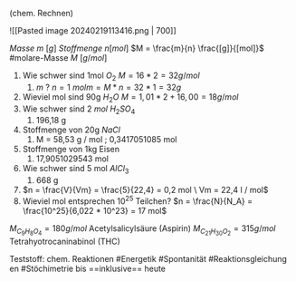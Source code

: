 (chem. Rechnen)

![[Pasted image 20240219113416.png | 700]]

$Masse \ m \ [g]$
$Stoffmenge \ n [mol]$
$M = \frac{m}{n} \frac{[g]}{[mol]}$
#molare-Masse $M \ [g/mol]$

1) Wie schwer sind 1mol $O_2 \ M = 16*2 = 32 g/mol$
	1) $m \ ? \ n=1 \ mol m= M*n= 32*1 = 32g$
2) Wieviel mol sind 90g $H_2O \  M = 1,01 * 2 + 16,00 = 18g / mol$
3) Wie schwer sind $2 \ mol \ H_2 SO_4$
	1) 196,18 g
5) Stoffmenge von 20g $NaCl$
	1)  M = 58,53 g / mol ; 0,3417051085 mol
6) Stoffmenge von 1kg Eisen
	1) 17,9051029543 mol
7) Wie schwer sind 5 mol $AlCl_3$
	1) 668 g
8) $n = \frac{V}{Vm} = \frac{5}{22,4} = 0,2 mol \ Vm = 22,4 l / mol$
9) Wieviel  mol entsprechen $10^25$ Teilchen?
	$n = \frac{N}{N_A} = \frac{10^25}{6,022 * 10^23} = 17 mol$

$M_{C_9 H_8 O_4} = 180 g / mol$ Acetylsalicylsäure (Aspirin)
$M_{C_21 H_30 O_2} = 315 g / mol$ Tetrahyotrocaninabinol (THC) 

Teststoff:  chem. Reaktionen
	#Energetik
	#Spontanität
	#Reaktionsgleichung en
	#Stöchimetrie bis ==inklusive== heute